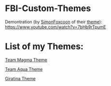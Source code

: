 # FBI-Custom-Themes

Demontration (by [SimonFoxcoon](https://github.com/SimonFoxcoon) of their [theme](https://github.com/SimonFoxcoon/FBI-Futaba-Theme)): https://www.youtube.com/watch?v=7bHb9rTpumE

# List of my Themes:

[Team Magma Theme](https://github.com/GrewdonGaming21/FBI-Custom-Themes/tree/Team-Magma)

[Team Aqua Theme](https://github.com/GrewdonGaming21/FBI-Custom-Themes/tree/Team-Aqua)

[Giratina Theme](https://github.com/GrewdonGaming21/FBI-Custom-Themes/tree/Giratina)
